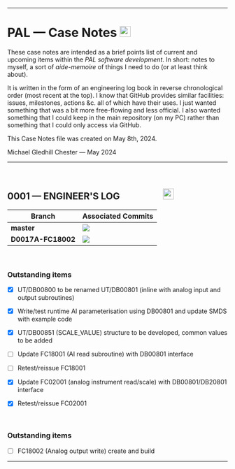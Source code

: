 <hr />

# PAL &mdash; Case Notes <img height="25px" src="https://img.shields.io/badge/CASENOTES.md-2024--05--08-4F81BD.svg">

These case notes are intended as a brief points list of current and upcoming items within the _PAL software development_. In short: notes to myself, a sort of _aide-memoire_ of things I need to do (or at least think about).

It is written in the form of an engineering log book in reverse chronological order (most recent at the top). I know that GitHub provides similar facilities: issues, milestones, actions &c. all of which have their uses. I just wanted something that was a bit more free-flowing and less official. I also wanted something that I could keep in the main repository (on my PC) rather than something that I could only access via GitHub.

This Case Notes file was created on May 8th, 2024.

Michael Gledhill
Chester &mdash; May 2024

<hr />
<br />

## 0001 &mdash; ENGINEER'S LOG &emsp;&emsp; &emsp;&emsp; <img height="25px" src="https://img.shields.io/badge/Date-2024--05--11-00B050.svg">

| Branch             | Associated Commits
| ------------------ | -----------------------------------------------------
| **master** | <img  eight="20px" src="https://img.shields.io/badge/Dev-D0017-000000.svg">
| **D0017A-FC18002** | <img src="https://img.shields.io/badge/Dev-D0017A--000--104-BF504D.svg"> 

<br />

### Outstanding items
- [x] UT/DB00800 to be renamed UT/DB00801 (inline with analog input and output subroutines)
- [x] Write/test runtime AI parameterisation using DB00801 and update SMDS with example code
- [x] UT/DB00851 (SCALE_VALUE) structure to be developed, common values to be added
- [ ] Update FC18001 (AI read subroutine) with DB00801 interface
- [ ] Retest/reissue FC18001
- [x] Update FC02001 (analog instrument read/scale) with DB00801/DB20801 interface
- [x] Retest/reissue FC02001


<br />

### Outstanding items
- [ ] FC18002 (Analog output write) create and build

<hr />
